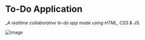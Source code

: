 # To-Do Application

__A realtime collaborative to-do app made using HTML, CSS & JS._

![image](https://github.com/Mahluri/MyToDoApp/assets/83395475/4989010a-3586-4ac2-af6d-8d2564ed1587)
